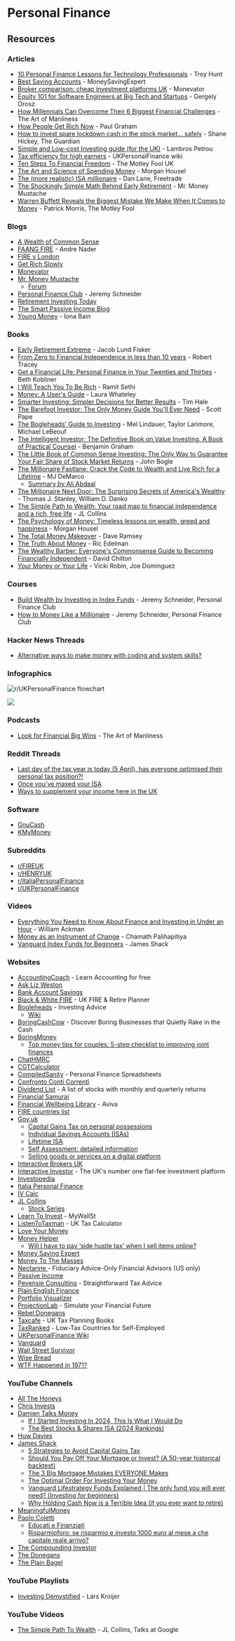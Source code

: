 # Personal Finance

## Resources

### Articles

* [10 Personal Finance Lessons for Technology Professionals](https://www.troyhunt.com/10-personal-finance-lessons-for-technology-professionals/) - Troy Hunt
* [Best Saving Accounts](https://www.moneysavingexpert.com/savings/savings-accounts-best-interest/) - MoneySavingExpert
* [Broker comparison: cheap investment platforms UK](https://monevator.com/compare-uk-cheapest-online-brokers/) - Monevator
* [Equity 101 for Software Engineers at Big Tech and Startups](https://blog.pragmaticengineer.com/equity-for-software-engineers/) - Gergely Orosz
* [How Millennials Can Overcome Their 6 Biggest Financial Challenges](https://www.artofmanliness.com/articles/millennials-can-overcome-6-biggest-financial-challenges/) - The Art of Manliness
* [How People Get Rich Now](https://paulgraham.com/richnow.html) - Paul Graham
* [How to invest spare lockdown cash in the stock market… safely](https://www.theguardian.com/money/2021/jan/31/how-to-invest-spare-lockdown-cash-in-the-stock-market-safely) - Shane Hickey, The Guardian
* [Simple and Low-cost Investing guide (for the UK)](https://www.lambrospetrou.com/articles/simple-low-cost-investing-in-uk/) - Lambros Petrou
* [Tax efficiency for high earners](https://ukpersonal.finance/tax-efficiency-for-high-earners/) - UKPersonalFinance wiki
* [Ten Steps To Financial Freedom](https://www.fool.co.uk/ten-steps-to-financial-freedom/) - The Motley Fool UK
* [The Art and Science of Spending Money](https://collabfund.com/blog/the-art-and-science-of-spending-money/) - Morgan Housel
* [The (more realistic) ISA millionaire](https://freetrade.io/learn/the-more-realistic-isa-millionaire) - Dan Lane, Freetrade
* [The Shockingly Simple Math Behind Early Retirement](https://www.mrmoneymustache.com/2012/01/13/the-shockingly-simple-math-behind-early-retirement/) - Mr. Money Mustache
* [Warren Buffett Reveals the Biggest Mistake We Make When It Comes to Money](https://www.fool.com/investing/general/2014/02/08/warren-buffett-reveals-the-biggest-mistake-we-make.aspx) - Patrick Morris, The Motley Fool

### Blogs

* [A Wealth of Common Sense](https://awealthofcommonsense.com/)
* [FAANG FIRE](https://www.faangfire.com/) - Andre Nader
* [FIRE v London](https://firevlondon.com/)
* [Get Rich Slowly](https://www.getrichslowly.org/)
* [Monevator](https://monevator.com/)
* [Mr. Money Mustache](https://www.mrmoneymustache.com/)
  * [Forum](http://forum.mrmoneymustache.com/)
* [Personal Finance Club](https://www.personalfinanceclub.com/blog/) - Jeremy Schneider
* [Retirement Investing Today](http://www.retirementinvestingtoday.com/)
* [The Smart Passive Income Blog](https://www.smartpassiveincome.com/)
* [Young Money](https://www.youngmoneyblog.co.uk/) - Iona Bain

### Books

* [Early Retirement Extreme](https://www.amazon.co.uk/Early-Retirement-Extreme-Philosophical-Independence/dp/145360121X) - Jacob Lund Fisker
* [From Zero to Financial Independence in less than 10 years](https://www.amazon.co.uk/Zero-Financial-Independence-less-Years-ebook/dp/B01N6FT93S) - Robert Tracey
* [Get a Financial Life: Personal Finance in Your Twenties and Thirties](https://smile.amazon.co.uk/dp/1476782385/) - Beth Kobliner
* [I Will Teach You To Be Rich](https://smile.amazon.co.uk/dp/1523505745/) - Ramit Sethi
* [Money: A User's Guide](https://smile.amazon.co.uk/dp/0008308314) - Laura Whateley
* [Smarter Investing: Simpler Decisions for Better Results](https://smile.amazon.co.uk/dp/0273785370/) - Tim Hale
* [The Barefoot Investor: The Only Money Guide You'll Ever Need](https://smile.amazon.co.uk/dp/0730324214) - Scott Pape
* [The Bogleheads’ Guide to Investing](https://smile.amazon.co.uk/dp/1118921283/) - Mel Lindauer, Taylor Larimore, Michael LeBeouf
* [The Intelligent Investor: The Definitive Book on Value Investing. A Book of Practical Counsel](https://smile.amazon.co.uk/dp/0060555661/) - Benjamin Graham
* [The Little Book of Common Sense Investing: The Only Way to Guarantee Your Fair Share of Stock Market Returns](https://smile.amazon.co.uk/dp/1119404509/) - John Bogle
* [The Millionaire Fastlane: Crack the Code to Wealth and Live Rich for a Lifetime](https://www.amazon.co.uk/Millionaire-Fastlane-Crack-Wealth-Lifetime/dp/0984358102) - MJ DeMarco
  * [Summary by Ali Abdaal](https://www.youtube.com/watch?v=Gx2vyi4JcV0)
* [The Millionaire Next Door: The Surprising Secrets of America's Wealthy](https://smile.amazon.co.uk/dp/1589795474) - Thomas J. Stanley, William D. Danko
* [The Simple Path to Wealth: Your road map to financial independence and a rich, free life](https://smile.amazon.co.uk/dp/1533667926) - JL Collins
* [The Psychology of Money: Timeless lessons on wealth, greed and happiness](https://www.amazon.co.uk/Psychology-Money-Timeless-lessons-happiness/dp/0857197681) - Morgan Housel
* [The Total Money Makeover](https://smile.amazon.co.uk/dp/1595555277/) - Dave Ramsey
* [The Truth About Money](https://smile.amazon.co.uk/dp/0062006487) - Ric Edelman
* [The Wealthy Barber: Everyone's Commonsense Guide to Becoming Financially Independent](https://smile.amazon.co.uk/dp/0761513116/) - David Chilton
* [Your Money or Your Life](https://smile.amazon.co.uk/dp/0143115766/) - Vicki Robin, Joe Dominguez

### Courses

* [Build Wealth by Investing in Index Funds](https://courses.personalfinanceclub.com/courses/take/build-wealth-by-investing-in-index-funds-2022/) - Jeremy Schneider, Personal Finance Club
* [How to Money Like a Millionaire](https://www.personalfinanceclub.com/how-to-money-like-a-millionaire/) - Jeremy Schneider, Personal Finance Club

### Hacker News Threads

* [Alternative ways to make money with coding and system skills?](https://news.ycombinator.com/item?id=33619650)

### Infographics

![r/UKPersonalFinance flowchart](<../../.gitbook/assets/image (2).png>)

![](https://flowchart.ukpersonal.finance/)

### Podcasts

* [Look for Financial Big Wins](https://www.artofmanliness.com/career-wealth/wealth/look-for-financial-big-wins) - The Art of Manliness

### Reddit Threads

* [Last day of the tax year is today (5 April), has everyone optimised their personal tax position?!](https://www.reddit.com/r/UKPersonalFinance/comments/twsgmn/last_day_of_the_tax_year_is_today_5_april_has/)
* [Once you’ve maxed your ISA](https://www.reddit.com/r/FIREUK/comments/1der9id/one_youve_maxed_your_isa/)
* [Ways to supplement your income here in the UK](https://www.reddit.com/r/UKPersonalFinance/comments/yx2ns4/ways_to_supplement_your_income_here_in_the_uk/)

### Software

* [GnuCash](https://www.gnucash.org/)
* [KMyMoney](https://kmymoney.org/)

### Subreddits

* [r/FIREUK](https://www.reddit.com/r/FIREUK/)
* [r/HENRYUK](https://www.reddit.com/r/HENRYUK/)
* [r/ItaliaPersonalFinance](https://www.reddit.com/r/ItaliaPersonalFinance/)
* [r/UKPersonalFinance](https://www.reddit.com/r/UKPersonalFinance/)

### Videos

* [Everything You Need to Know About Finance and Investing in Under an Hour](https://www.youtube.com/watch?v=WEDIj9JBTC8) - William Ackman
* [Money as an Instrument of Change](https://www.youtube.com/watch?v=PMotykw0SIk) - Chamath Palihapitiya
* [Vanguard Index Funds for Beginners](https://www.youtube.com/watch?v=aL-GgWkA25Q) - James Shack

### Websites

* [AccountingCoach](https://www.accountingcoach.com/) - Learn Accounting for free
* [Ask Liz Weston](https://asklizweston.com/)
* [Bank Account Savings](https://bankaccountsavings.co.uk/)
* [Black & White FIRE](https://blackandwhitefire.com/) - UK FIRE & Retire Planner
* [Bogleheads](https://bogleheads.org/index.php) - Investing Advice
  * [Wiki](https://www.bogleheads.org/wiki/Main_Page)
* [BoringCashCow](https://boringcashcow.com/) - Discover Boring Businesses that Quietly Rake in the Cash
* [BoringMoney](https://www.boringmoney.co.uk/)
  * [Top money tips for couples: 5-step checklist to improving joint finances](https://www.boringmoney.co.uk/learn/articles/top-money-tips-for-couples-5step-checklist-to-improving-joint-finances/)
* [ChatHMRC](https://chat-hmrc.vercel.app/)
* [CGTCalculator](https://cgtcalculator.com/)
* [CompiledSanity](https://cspersonalfinance.io/) - Personal Finance Spreadsheets
* [Confronto Conti Correnti](https://docs.google.com/spreadsheets/d/12rjbcnFhTphgyWf-F5MfDZUCpZcURmJfGnHap9Rf5rU/edit#gid=0)
* [Dividend List](https://thedividendlist.com/) - A list of stocks with monthly and quarterly returns
* [Financial Samurai](https://www.financialsamurai.com/)
* [Financial Wellbeing Library](https://www.aviva.co.uk/services/wellbeing-library/financial-wellbeing/) - Aviva
* [FIRE countries list](https://firecountrieslist.com/)
* [Gov.uk](https://www.gov.uk/)
  * [Capital Gains Tax on personal possessions](https://www.gov.uk/capital-gains-tax-personal-possessions)
  * [Individual Savings Accounts (ISAs)](https://www.gov.uk/individual-savings-accounts)
  * [Lifetime ISA](https://www.gov.uk/lifetime-isa)
  * [Self Assessment: detailed information](https://www.gov.uk/topic/personal-tax/self-assessment)
  * [Selling goods or services on a digital platform](https://www.gov.uk/guidance/selling-goods-or-services-on-a-digital-platform)
* [Interactive Brokers UK](https://www.interactivebrokers.co.uk/en/home.php)
* [Interactive Investor](https://www.ii.co.uk/) - The UK's number one flat-fee investment platform
* [Investopedia](https://www.investopedia.com/)
* [Italia Personal Finance](https://www.italiapersonalfinance.it/)
* [IV Calc](https://ivcalc.co.uk/)
* [JL Collins](https://jlcollinsnh.com/)
  * [Stock Series](https://jlcollinsnh.com/stock-series/)
* [Learn To Invest](https://learntoinvest.today/) - MyWallSt
* [ListenToTaxman](https://listentotaxman.com/) - UK Tax Calculator
* [Love Your Money](https://www.loveyourmoney.org/)
* [Money Helper](https://www.moneyhelper.org.uk/en)
  * [Will I have to pay ‘side hustle tax’ when I sell items online?](https://www.moneyhelper.org.uk/en/blog/work/will-I-have-to-start-paying-tax-when-I-sell-items-online)
* [Money Saving Expert](https://www.moneysavingexpert.com/)
* [Money To The Masses](https://moneytothemasses.com/)
* [Nectarine ](https://hellonectarine.com/)- Fiduciary Advice-Only Financial Advisors (US only)
* [Passive Income](https://my-passive-income.eu/)
* [Pevensie Consulting](https://pevensietax.com/) - Straightforward Tax Advice
* [Plain English Finance](https://plainenglishfinance.co.uk/)
* [Portfolio Visualizer](https://www.portfoliovisualizer.com/)
* [ProjectionLab](https://projectionlab.com/) - Simulate your Financial Future
* [Rebel Donegans](https://rebeldonegans.com/)
* [Taxcafe](https://www.taxcafe.co.uk/) - UK Tax Planning Books
* [TaxRanked](https://taxranked.com/) - Low-Tax Countries for Self-Employed
* [UKPersonalFinance Wiki](https://ukpersonal.finance/)
* [Vanguard](https://www.vanguardinvestor.co.uk/)
* [Wall Street Survivor](https://www.wallstreetsurvivor.com/)
* [Wise Bread](https://www.wisebread.com/)
* [WTF Happened in 1971?](https://wtfhappenedin1971.com/)

### YouTube Channels

* [All The Honeys](https://www.youtube.com/@Marta-allthehoneys/videos)
* [Chris Invests](https://www.youtube.com/@ChrisInvests/videos)
* [Damien Talks Money](https://www.youtube.com/@DamienTalksMoney/videos)
  * [If I Started Investing In 2024, This Is What I Would Do](https://www.youtube.com/watch?v=98uYT3km5vk)
  * [The Best Stocks & Shares ISA (2024 Rankings)](https://www.youtube.com/watch?v=p044Zyccjs8)
* [Huw Davies](https://www.youtube.com/@Huwsview/videos)
* [James Shack](https://www.youtube.com/@JamesShack/videos)
  * [5 Strategies to Avoid Capital Gains Tax](https://www.youtube.com/watch?v=Nwua80BJY6I)
  * [Should You Pay Off Your Mortgage or Invest? (A 50-year historical backtest)](https://www.youtube.com/watch?v=9MfCVkRvjQs)
  * [The 3 Big Mortgage Mistakes EVERYONE Makes](https://www.youtube.com/watch?v=AjLlS_Qofcw)
  * [The Optimal Order For Investing Your Money](https://www.youtube.com/watch?v=10mC6XXChZI)
  * [Vanguard Lifestrategy Funds Explained | The only fund you will ever need? (Investing for beginners)](https://www.youtube.com/watch?v=lGQ9KyQq8Jw)
  * [Why Holding Cash Now is a Terrible Idea (if you ever want to retire)](https://www.youtube.com/watch?v=oeob9z27-gA)
* [MeaningfulMoney](https://www.youtube.com/@MeaningfulMoney/videos)
* [Paolo Coletti](https://www.youtube.com/@PaoloColetti)
  * [Educati e Finanziati](https://www.youtube.com/playlist?list=PLfuzpc-H8qcdyEb5rpgYhN2P7cJGR1i9h)
  * [Risparmioforo: se risparmio e investo 1000 euro al mese a che capitale reale arrivo?](https://www.youtube.com/watch?v=LPb_h-lPqUs)
* [The Compounding Investor](https://www.youtube.com/@TheCompoundingInvestor/videos)
* [The Donegans](https://www.youtube.com/@rebeldonegans/videos)
* [The Plain Bagel](https://www.youtube.com/@ThePlainBagel)

### YouTube Playlists

* [Investing Demystified](https://www.youtube.com/playlist?list=PLXy71rkGuCjXLg9N8zowwUpXCYfBcMJFK) - Lars Kroijer

### YouTube Videos

* [The Simple Path To Wealth](https://www.youtube.com/watch?v=T71ibcZAX3I) - JL Collins, Talks at Google
